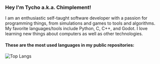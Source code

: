 ### Hey I'm Tycho a.k.a. Chimplement!

I am an enthusiastic self-taught software developer with a passion for programming things, from simulations and games to tools and algorithms. My favorite languages/tools include Python, C, C++, and Godot. I love learning new things about computers as well as other technologies.

#### These are the most used languages in my public repositories:
![Top Langs](https://github-readme-stats.vercel.app/api/top-langs/?username=chimplement&layout=compact&theme=dracula&bg_color=00000000&border_color=00000000&hide_title=true&size_weight=0.5&count_weight=0.5)
